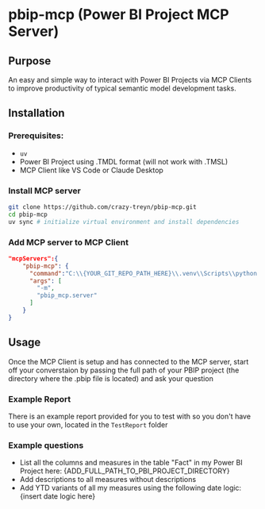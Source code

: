 # pbip-mcp (Power BI Project MCP Server)
## Purpose
An easy and simple way to interact with Power BI Projects via MCP Clients to improve productivity of typical semantic model development tasks.
## Installation
### Prerequisites:
- `uv`
- Power BI Project using .TMDL format (will not work with .TMSL)
- MCP Client like VS Code or Claude Desktop

### Install MCP server
```bash
git clone https://github.com/crazy-treyn/pbip-mcp.git
cd pbip-mcp
uv sync # initialize virtual environment and install dependencies
```

### Add MCP server to MCP Client
```json
"mcpServers":{
	"pbip-mcp": {
      "command":"C:\\{YOUR_GIT_REPO_PATH_HERE}\\.venv\\Scripts\\python.exe",
      "args": [
        "-m",
        "pbip_mcp.server"
      ]
    }
}
```

## Usage
Once the MCP Client is setup and has connected to the MCP server, start off your converstaion by passing the full path of your PBIP project (the directory where the .pbip file is located) and ask your question
### Example Report
There is an example report provided for you to test with so you don't have to use your own, located in the `TestReport` folder
### Example questions
- List all the columns and measures in the table "Fact" in my Power BI Project here: {ADD_FULL_PATH_TO_PBI_PROJECT_DIRECTORY}
- Add descriptions to all measures without descriptions
- Add YTD variants of all my measures using the following date logic: {insert date logic here}

